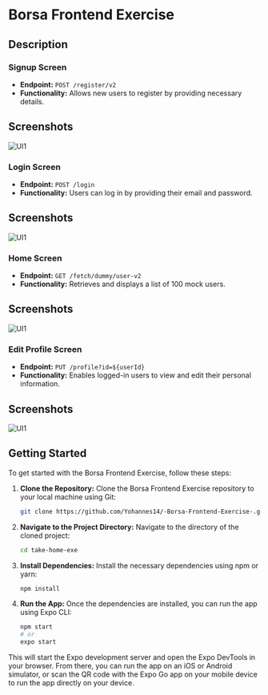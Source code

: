 # Borsa Frontend Exercise

## Description

### Signup Screen

- **Endpoint:** `POST /register/v2`
- **Functionality:** Allows new users to register by providing necessary details.
## Screenshots

![UI1](assets/signup.png)

### Login Screen

- **Endpoint:** `POST /login`
- **Functionality:** Users can log in by providing their email and password.
## Screenshots

![UI1](assets/login.png)


### Home Screen

- **Endpoint:** `GET /fetch/dummy/user-v2`
- **Functionality:** Retrieves and displays a list of 100 mock users.
## Screenshots

![UI1](assets/home.png)


### Edit Profile Screen

- **Endpoint:** `PUT /profile?id=${userId}`
- **Functionality:** Enables logged-in users to view and edit their personal information.
## Screenshots

![UI1](assets/home.png)



## Getting Started

To get started with the Borsa Frontend Exercise, follow these steps:

1. **Clone the Repository:** Clone the Borsa Frontend Exercise repository to your local machine using Git:
    ```bash
    git clone https://github.com/Yohannes14/-Borsa-Frontend-Exercise-.git
    ```

2. **Navigate to the Project Directory:** Navigate to the directory of the cloned project:
    ```bash
    cd take-home-exe
    ```

3. **Install Dependencies:** Install the necessary dependencies using npm or yarn:
    ```bash
    npm install
    
    ```

4. **Run the App:** Once the dependencies are installed, you can run the app using Expo CLI:
    ```bash
    npm start
    # or
    expo start
    ```

This will start the Expo development server and open the Expo DevTools in your browser. From there, you can run the app on an iOS or Android simulator, or scan the QR code with the Expo Go app on your mobile device to run the app directly on your device.

